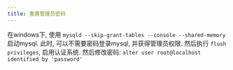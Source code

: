 ```yaml
---
title: 重置管理员密码
---
```



在windows下, 使用 `mysqld --skip-grant-tables --console --shared-memory`启动mysql.
此时, 可以不需要密码登录mysql, 并获得管理员权限.
然后执行 `flush privileges`, 启用认证系统.
然后修改密码: `alter user root@localhost identified by 'password'`


